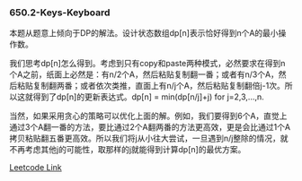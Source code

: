 ### 650.2-Keys-Keyboard

本题从题意上倾向于DP的解法。设计状态数组dp[n]表示恰好得到n个A的最小操作数。

我们思考dp[n]怎么得到。考虑到只有copy和paste两种模式，必然要求在得到n个A之前，纸面上必然是：有n/2个A，然后粘贴复制翻一番；或者有n/3个A，然后粘贴复制翻两番；或者依次类推，直面上有n/j个A，然后粘贴复制翻倍j-1次。所以这就得到了dp[n]的更新表达式。dp[n] = min(dp[n/j]+j) for j=2,3,...,n.

当然，如果采用贪心的策略可以优化上面的解。例如，我们要得到6个A，直觉上通过3个A翻一番的方法，要比通过2个A翻两番的方法更高效，更是会比通过1个A拷贝粘贴翻五番更高效。所以我们将j从小往大尝试，一旦遇到n/j整除的情况，就不再考虑其他j的可能性，取那样的j就能得到计算dp[n]的最优方案。


[Leetcode Link](https://leetcode.com/problems/2-keys-keyboard)